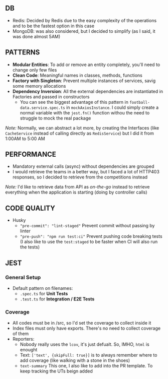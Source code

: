 ## DB
  - Redis: Decided by Redis due to the easy complexity of the operations and to be the fastest option in this case
  - MongoDB: was also considered, but I decided to simplify (as I said, it was done almost 5AM)


## PATTERNS
  - **Modular Entities**: To add or remove an entity completely, you'll need to change only few files
  - **Clean Code**: Meaningful names in classes, methods, functions
  - **Factory with Singleton**: Prevent multiple instances of services, savig some memory allocations
  - **Dependency Inversion**: All the external dependencies are instantiated in Factories and passed in constructors
    - You can see the biggest advantage of this pattern in `football-data.service.spec.ts` in `mockAxiosInstance`. I could simply create a normal variable with the `jest.fn()` function withou the need to struggle to mock the real package

  *Note:* Normally, we can abstract a lot more, by creating the Interfaces (like `CacheService` instead of calling directly as `RedisService`) but I did it from 1:00AM to 5:00 AM

## PERFORMANCE
  - Mandatory external calls (async) without dependencies are grouped
  - I would retrieve the teams in a better way, but I faced a lot of HTTP403 responses, so I decided to retrieve from the competitions instead

  *Note:* I'd like to retrieve data from API as *on-the-go* instead to retrieve everything when the application is starting (doing by controller calls)

## CODE QUALITY
  - Husky
    - `"pre-commit": "lint-staged"` Prevent commit without passing by linter
    - `"pre-push": "npm run test:ci"` Prevent pushing code breaking tests (I also like to use the `test:staged` to be faster when CI will also run the tests)


## JEST

### General Setup
  - Default pattern on filenames:
    - `.spec.ts` for **Unit Tests**
    - `.test.ts` for **Integration / E2E Tests**

### Coverage
  - All codes must be in /src, so I'd set the coverage to collect inside it
  - Index files must only have exports. There's no need to collect coverage of them
  - Reporters:
    - Nobody really uses the `lcov`, it's just defualt. So, IMHO, `html` is enought
    - Text: `['text', {skipFull: true}]` is to always remember where to add coverage (like walking with a stone in the shoes)
    - `text-summary` This one, I also like to add into the PR template. To keep tracking the UTs beign added

##
